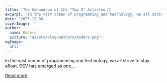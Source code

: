 ```yaml
---
title: 'The Conundrum of the "Top X" Articles 🤔'
excerpt: 'In the vast ocean of programming and technology, we all strive to stay afloat. DEV has emerged as one...'
date: '2023-12-08'
coverImage: ''
author:
  name: Koders
  picture: "assets/blog/authors/koders.png"
ogImage:
  url: ''
---
```


In the vast ocean of programming and technology, we all strive to stay afloat. DEV has emerged as one...

[Read more](https://dev.to/rgolawski/the-conundrum-of-the-top-x-articles-l55)
